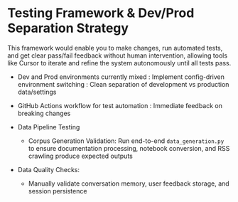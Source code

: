 # Testing Framework & Dev/Prod Separation Strategy

This framework would enable you to make changes, run automated tests, and get clear pass/fail feedback without human intervention, allowing tools like Cursor to iterate and refine the system autonomously until all tests pass.

- Dev and Prod environments currently mixed : Implement config-driven environment switching : Clean separation of development vs production data/settings
- GitHub Actions workflow for test automation : Immediate feedback on breaking changes

- Data Pipeline Testing
  - Corpus Generation Validation: Run end-to-end `data_generation.py` to ensure documentation processing, notebook conversion, and RSS crawling produce expected outputs

- Data Quality Checks:
  - Manually validate conversation memory, user feedback storage, and session persistence


